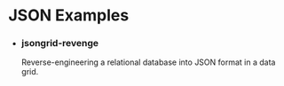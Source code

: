 <h1>JSON Examples</h1>

- <h3>jsongrid-revenge</h3>
	Reverse-engineering a relational database into JSON format in a data grid. 
    
